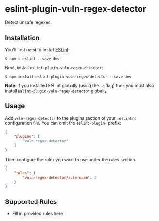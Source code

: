 # eslint-plugin-vuln-regex-detector

Detect unsafe regexes.

## Installation

You'll first need to install [ESLint](http://eslint.org):

```
$ npm i eslint --save-dev
```

Next, install `eslint-plugin-vuln-regex-detector`:

```
$ npm install eslint-plugin-vuln-regex-detector --save-dev
```

**Note:** If you installed ESLint globally (using the `-g` flag) then you must also install `eslint-plugin-vuln-regex-detector` globally.

## Usage

Add `vuln-regex-detector` to the plugins section of your `.eslintrc` configuration file. You can omit the `eslint-plugin-` prefix:

```json
{
    "plugins": [
        "vuln-regex-detector"
    ]
}
```


Then configure the rules you want to use under the rules section.

```json
{
    "rules": {
        "vuln-regex-detector/rule-name": 2
    }
}
```

## Supported Rules

* Fill in provided rules here





